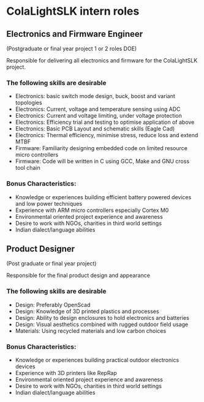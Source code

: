 # ColaLightSLK intern roles

## Electronics and Firmware Engineer
(Postgraduate or final year project 1 or 2 roles DOE)

Responsible for delivering all electronics and firmware for the ColaLightSLK project.

### The following skills are desirable
- Electronics: basic switch mode design, buck, boost and variant topologies
- Electronics: Current, voltage and temperature sensing using ADC
- Electronics: Current and voltage limiting, under voltage protection
- Electronics: Efficiency trial and testing to optimise application of above
- Electronics: Basic PCB Layout and schematic skills (Eagle Cad)
- Electronics: Thermal efficiency, minimise stress, reduce loss and extend MTBF
- Firmware: Familiarity designing embedded code on limited resource micro controllers
- Firmware: Code will be written in C using GCC, Make and GNU cross tool chain

### Bonus Characteristics:
- Knowledge or experiences building efficient battery powered devices and low power techniques
- Experience with ARM micro controllers especially Cortex M0
- Environmental oriented project experience and awareness
- Desire to work with NGOs, charities in third world settings
- Indian dialect/language abilities

## Product Designer
(Post graduate or final year project)

Responsible for the final product design and appearance

### The following skills are desirable
- Design: Preferably OpenScad
- Design: Knowledge of 3D printed plastics and processes
- Design: Ability to design enclosures to hold electronics and batteries
- Design: Visual aesthetics combined with rugged outdoor field usage
- Materials: Using recycled materials and low carbon choices

### Bonus Characteristics:
- Knowledge or experiences building practical outdoor electronics devices
- Experience with 3D printers like RepRap
- Environmental oriented project experience and awareness
- Desire to work with NGOs, charities in third world settings
- Indian dialect/language abilities
